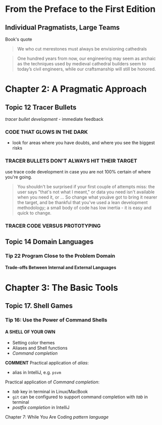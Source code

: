 # From the Preface to the First Edition
## Individual Pragmatists, Large Teams
Book's quote

> We who cut merestones must always be envisioning cathedrals

> One hundred years from now, our engineering may seem as archaic as the techniques used by medieval cathedral builders seem to today’s civil engineers, while our craftsmanship will still be honored. 

# Chapter 2: A Pragmatic Approach
## Topic 12 Tracer Bullets
*tracer bullet development* - immediate feedback

### CODE THAT GLOWS IN THE DARK

 * look for areas where you have doubts, and where you see the biggest risks

### TRACER BULLETS DON'T ALWAYS HIT THEIR TARGET

use trace code development in case you are not 100% certain of where you're going.

> You shouldn't be surprised if your first couple of attempts miss: the user says "that's not what I meant," or data you need isn't available when you need it, or ... So change what youäve got to bring it nearer the target, and be thankful that you've used a lean development methodology; a small body of code has low inertia - it is easy and quick to change.

### TRACER CODE VERSUS PROTOTYPING

## Topic 14 Domain Languages
### Tip 22 Program Close to the Problem Domain
#### Trade-offs Between Internal and External Languages

# Chapter 3: The Basic Tools
## Topic 17. Shell Games
### Tip 16: Use the Power of Command Shells
#### A SHELL OF YOUR OWN
* Setting color themes
* Aliases and Shell functions
* *Command completion*

**COMMENT**
Practical application of *alias*:
* alias in IntelliJ, e.g. `psvm`

Practical application of *Command completion*:
* *tab* key in terminal in Linux/MacBook
* `git` can be configured to support command completion with *tab* in terminal
* *postfix completion* in IntelliJ

Chapter 7: While You Are Coding
*pattern language*





